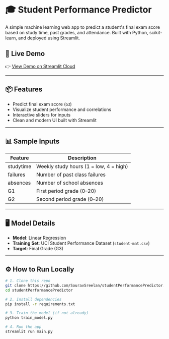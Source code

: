 # 🎓 Student Performance Predictor

A simple machine learning web app to predict a student's final exam score based on study time, past grades, and attendance. Built with Python, scikit-learn, and deployed using Streamlit.

## 🚀 Live Demo
👉 [View Demo on Streamlit Cloud](https://studentperformancepredictor-j3jdrnrgzdtuyagsdipv7f.streamlit.app/)

---

## 📦 Features

- Predict final exam score (`G3`)
- Visualize student performance and correlations
- Interactive sliders for inputs
- Clean and modern UI built with Streamlit

 
---

## 📊 Sample Inputs

| Feature     | Description                          |
|-------------|--------------------------------------|
| studytime   | Weekly study hours (1 = low, 4 = high) |
| failures    | Number of past class failures        |
| absences    | Number of school absences            |
| G1          | First period grade (0–20)            |
| G2          | Second period grade (0–20)           |
 
---

## 🖥️ Model Details

- **Model**: Linear Regression
- **Training Set**: UCI Student Performance Dataset (`student-mat.csv`) 
- **Target**: Final Grade (G3)

---

## ⚙️ How to Run Locally

```bash
# 1. Clone this repo
git clone https://github.com/SouravSreelan/studentPerformancePredictor.git
cd studentPerformancePredictor

# 2. Install dependencies
pip install -r requirements.txt

# 3. Train the model (if not already)
python train_model.py

# 4. Run the app
streamlit run main.py
```


